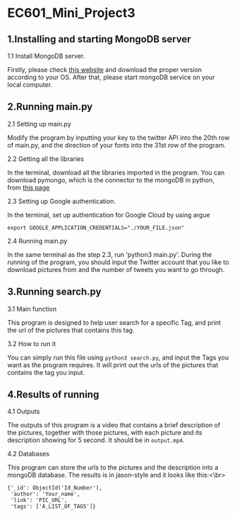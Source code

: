 
# EC601_Mini_Project3

## 1.Installing and starting MongoDB server

1.1 Install MongoDB server.

Firstly, please check [this website](https://docs.mongodb.com/manual/administration/install-community/) and download the proper version according to your OS. After that, please start mongoDB service on your local computer.

## 2.Running main.py

2.1 Setting up main.py

Modify the program by inputting your key to the twitter API into the 20th row of main.py, and the direction of your fonts into the 31st row of the program.

2.2 Getting all the libraries

In the terminal, download all the libraries imported in the program. You can download pymongo, which is the connector to the mongoDB in python, from [this page](https://api.mongodb.com/python/current/installation.html)

2.3 Setting up Google authentication.

In the terminal, set up authentication for Google Cloud by using argue
```
export GOOGLE_APPLICATION_CREDENTIALS="./YOUR_FILE.json"
```

2.4 Running main.py

In the same terminal as the step 2.3, run 'python3 main.py'. During the running of the program, you should input the Twitter account that you like to download pictures from and the number of tweets you want to go through.

## 3.Running search.py

3.1 Main function

This program is designed to help user search for a specific Tag, and print the url of the pictures that contains this tag.

3.2 How to run it

You can simply run this file using `python3 search.py`, and input the Tags you want as the program requires. It will print out the urls of the pictures that contains the tag you input.


## 4.Results of running

4.1 Outputs

The outputs of this program is a video that contains a brief description of the pictures, together with those pictures, with each picture and its description showing for 5 second. It should be in `output.mp4`.

4.2 Databases

This program can store the urls to the pictures and the description into a mongoDB database. The results is in jason-style and it looks like this:<\br>
```
{'_id': ObjectId('Id_Number'),
 'author': 'Your_name',
 'link': 'PIC_URL',
 'tags': ['A_LIST_OF_TAGS']}

```

